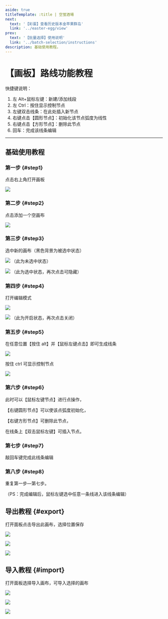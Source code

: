 ```yaml
---
aside: true
titleTemplate: :title | 空蛍酒場
next:
  text: '【彩蛋】查看历史版本金苹果群岛'
  link: '../easter-egg/view'
prev:
  text: '【批量选择】使用说明'
  link: '../batch-selection/instructions'
description: 基础使用教程。
---
```


[文：【画板】路线功能教程]: # 'https://support.qq.com/products/321980/faqs/121965'

# 【画板】路线功能教程

快捷键说明：

1. 左 Alt+鼠标左键：新建/添加线段
2. 左 Ctrl：按住显示控制节点
3. 左键双击线条：在此处插入新节点
4. 右键点击【圆形节点】：初始化该节点弧度为线性
5. 右键点击【方形节点】：删除此节点
6. 回车：完成该线条编辑

---

## 基础使用教程

### 第一步 {#step1}

点击右上角打开画板

![](/imgs/ja/manual/canvas/1.png)

### 第二步 {#step2}

点击添加一个空画布

![](/imgs/ja/manual/canvas/2.png)

### 第三步 {#step3}

选中新的画布（黑色背景为被选中状态）

![](/imgs/ja/manual/canvas/3.png)
（此为未选中状态）

![](/imgs/ja/manual/canvas/4.png)
（此为选中状态，再次点击可隐藏）

### 第四步 {#step4}

打开编辑模式

![](/imgs/ja/manual/canvas/5.png)

![](/imgs/ja/manual/canvas/6.png)
（此为开启状态，再次点击关闭）

### 第五步 {#step5}

在任意位置【按住 alt】并【鼠标左键点击】即可生成线条

![](/imgs/ja/manual/canvas/7.png)

按住 ctrl 可显示控制节点

![](/imgs/ja/manual/canvas/9.png)

### 第六步 {#step6}

此时可以【鼠标左键节点】进行点操作，

【右键圆形节点】可以使该点弧度初始化，

【右键方形节点】可删除此节点，

在线条上【双击鼠标左键】可插入节点。

### 第七步 {#step7}

敲回车键完成此线条编辑

### 第八步 {#step8}

重复第一步—第七步。

（PS：完成编辑后，鼠标左键选中任意一条线进入该线条编辑）

## 导出教程 {#export}

打开面板点击导出此画布，选择位置保存

![](/imgs/ja/manual/canvas/10.png)

![](/imgs/ja/manual/canvas/11.png)

![](/imgs/ja/manual/canvas/12.png)

## 导入教程 {#import}

打开面板选择导入画布，可导入选择的画布

![](/imgs/ja/manual/canvas/13.png)

![](/imgs/ja/manual/canvas/14.png)

![](/imgs/ja/manual/canvas/15.png)
